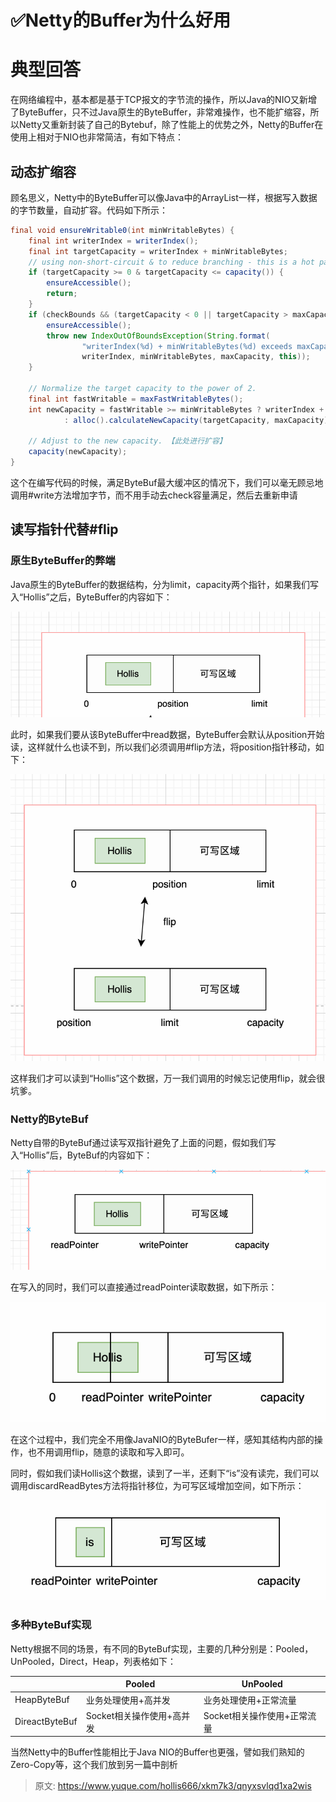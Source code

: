 # ✅Netty的Buffer为什么好用

# 典型回答
在网络编程中，基本都是基于TCP报文的字节流的操作，所以Java的NIO又新增了ByteBuffer，只不过Java原生的ByteBuffer，非常难操作，也不能扩缩容，所以Netty又重新封装了自己的Bytebuf，除了性能上的优势之外，Netty的Buffer在使用上相对于NIO也非常简洁，有如下特点：

## 动态扩缩容
顾名思义，Netty中的ByteBuffer可以像Java中的ArrayList一样，根据写入数据的字节数量，自动扩容。代码如下所示：

```java
final void ensureWritable0(int minWritableBytes) {
    final int writerIndex = writerIndex();
    final int targetCapacity = writerIndex + minWritableBytes;
    // using non-short-circuit & to reduce branching - this is a hot path and targetCapacity should rarely overflow
    if (targetCapacity >= 0 & targetCapacity <= capacity()) {
        ensureAccessible();
        return;
    }
    if (checkBounds && (targetCapacity < 0 || targetCapacity > maxCapacity)) {
        ensureAccessible();
        throw new IndexOutOfBoundsException(String.format(
                "writerIndex(%d) + minWritableBytes(%d) exceeds maxCapacity(%d): %s",
                writerIndex, minWritableBytes, maxCapacity, this));
    }

    // Normalize the target capacity to the power of 2.
    final int fastWritable = maxFastWritableBytes();
    int newCapacity = fastWritable >= minWritableBytes ? writerIndex + fastWritable
            : alloc().calculateNewCapacity(targetCapacity, maxCapacity);

    // Adjust to the new capacity. 【此处进行扩容】
    capacity(newCapacity);
}
```

这个在编写代码的时候，满足ByteBuf最大缓冲区的情况下，我们可以毫无顾忌地调用#write方法增加字节，而不用手动去check容量满足，然后去重新申请

## 读写指针代替#flip
### 原生ByteBuffer的弊端
Java原生的ByteBuffer的数据结构，分为limit，capacity两个指针，如果我们写入“Hollis”之后，ByteBuffer的内容如下：

![1673180746706-927a77a2-0cda-44b9-b2f9-648b7e172063.png](./img/o9b0vaXkgVaR6AvS/1673180746706-927a77a2-0cda-44b9-b2f9-648b7e172063-557432.png)

此时，如果我们要从该ByteBuffer中read数据，ByteBuffer会默认从position开始读，这样就什么也读不到，所以我们必须调用#flip方法，将position指针移动，如下：

![1673180814196-2d41af9c-8bed-4ad8-93e4-d783655875db.png](./img/o9b0vaXkgVaR6AvS/1673180814196-2d41af9c-8bed-4ad8-93e4-d783655875db-371225.png)

这样我们才可以读到“Hollis”这个数据，万一我们调用的时候忘记使用flip，就会很坑爹。

### Netty的ByteBuf
Netty自带的ByteBuf通过读写双指针避免了上面的问题，假如我们写入“Hollis”后，ByteBuf的内容如下：

![1673181168872-9e2ca4ff-d145-4ad4-83f0-0f3cffce1503.png](./img/o9b0vaXkgVaR6AvS/1673181168872-9e2ca4ff-d145-4ad4-83f0-0f3cffce1503-552075.png)

在写入的同时，我们可以直接通过readPointer读取数据，如下所示：

![1673181214917-e8c4598e-3fc0-48eb-a0f7-ce7bc8bef99c.png](./img/o9b0vaXkgVaR6AvS/1673181214917-e8c4598e-3fc0-48eb-a0f7-ce7bc8bef99c-254821.png)

在这个过程中，我们完全不用像JavaNIO的ByteBufer一样，感知其结构内部的操作，也不用调用flip，随意的读取和写入即可。

同时，假如我们读Hollis这个数据，读到了一半，还剩下“is”没有读完，我们可以调用discardReadBytes方法将指针移位，为可写区域增加空间，如下所示：

![1673181482582-f07018c7-1091-4e78-ae0d-ec336660e921.png](./img/o9b0vaXkgVaR6AvS/1673181482582-f07018c7-1091-4e78-ae0d-ec336660e921-497251.png)

### 多种ByteBuf实现
Netty根据不同的场景，有不同的ByteBuf实现，主要的几种分别是：Pooled，UnPooled，Direct，Heap，列表格如下：

| | Pooled | UnPooled |
| --- | --- | --- |
| HeapByteBuf | 业务处理使用+高并发 | 业务处理使用+正常流量 |
| DireactByteBuf | Socket相关操作使用+高并发 | Socket相关操作使用+正常流量 |


当然Netty中的Buffer性能相比于Java NIO的Buffer也更强，譬如我们熟知的Zero-Copy等，这个我们放到另一篇中剖析



> 原文: <https://www.yuque.com/hollis666/xkm7k3/qnyxsvlqd1xa2wis>